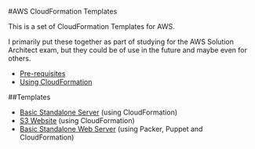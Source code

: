 #AWS CloudFormation Templates

This is a set of CloudFormation Templates for AWS.

I primarily put these together as part of studying for the AWS Solution Architect exam, but they could be of use in the future and maybe even for others.

* [Pre-requisites](pre-requisites.md)
* [Using CloudFormation](using-cloudformation.md)

##Templates

* [Basic Standalone Server](basic-standalone-server/index.md) (using CloudFormation)
* [S3 Website](s3-website/index.md) (using CloudFormation)
* [Basic Standalone Web Server](basic-standalone-webserver/index.md) (using Packer, Puppet and CloudFormation)
